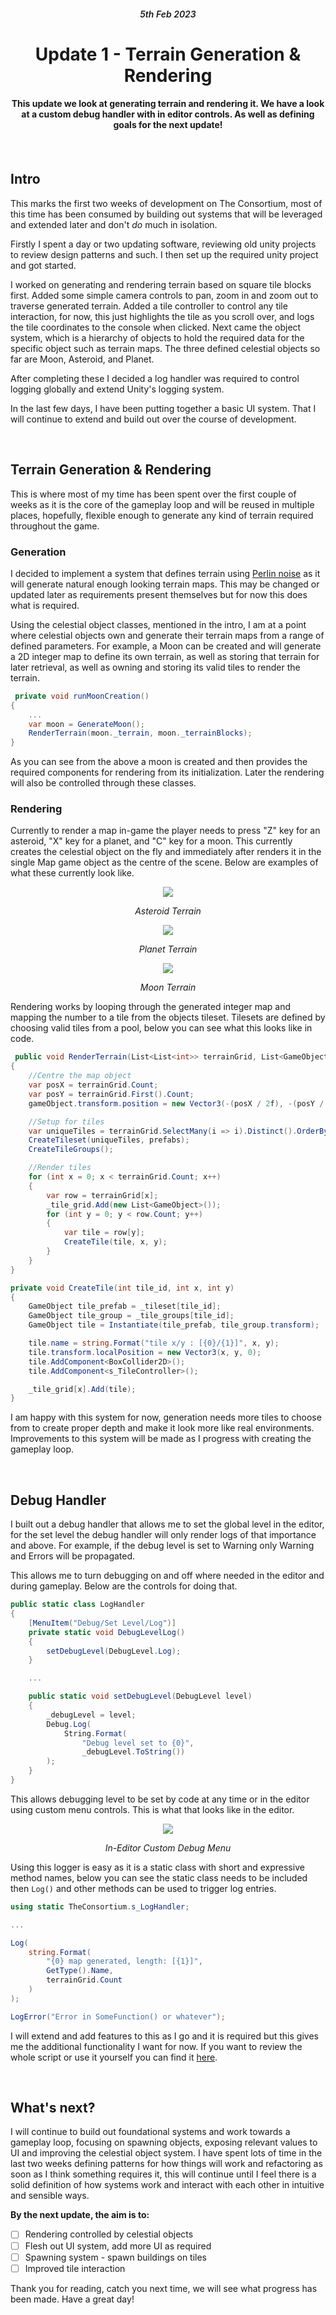 
<div align="center">
    <h6 style="font-weight: 600;">5th Feb 2023<h6>
    <h1 style="font-weight: 700;">Update 1 - Terrain Generation & Rendering</h1>
    <h4>This update we look at generating terrain and rendering it. We have a look at a custom debug handler with in editor controls. As well as defining goals for the next update!<h4>
    <br>
</div>

## **Intro**

This marks the first two weeks of development on The Consortium, most of this time has been consumed by building out systems that will be leveraged and extended later and don't *do* much in isolation.

Firstly I spent a day or two updating software, reviewing old unity projects to review design patterns and such. I then set up the required unity project and got started.

I worked on generating and rendering terrain based on square tile blocks first. Added some simple camera controls to pan, zoom in and zoom out to traverse generated terrain. Added a tile controller to control any tile interaction, for now, this just highlights the tile as you scroll over, and logs the tile coordinates to the console when clicked. Next came the object system, which is a hierarchy of objects to hold the required data for the specific object such as terrain maps. The three defined celestial objects so far are Moon, Asteroid, and Planet.

After completing these I decided a log handler was required to control logging globally and extend Unity's logging system.

In the last few days, I have been putting together a basic UI system. That I will continue to extend and build out over the course of development.

<br>

## **Terrain Generation & Rendering**

This is where most of my time has been spent over the first couple of weeks as it is the core of the gameplay loop and will be reused in multiple places, hopefully, flexible enough to generate any kind of terrain required throughout the game.

### **Generation**

I decided to implement a system that defines terrain using [Perlin noise](https://en.wikipedia.org/wiki/Perlin_noise) as it will generate natural enough looking terrain maps. This may be changed or updated later as requirements present themselves but for now this does what is required.

Using the celestial object classes, mentioned in the intro, I am at a point where celestial objects own and generate their terrain maps from a range of defined parameters. For example, a Moon can be created and will generate a 2D integer map to define its own terrain, as well as storing that terrain for later retrieval, as well as owning and storing its valid tiles to render the terrain.

```cs
 private void runMoonCreation()
{
    ...
    var moon = GenerateMoon();
    RenderTerrain(moon._terrain, moon._terrainBlocks);
}
```
As you can see from the above a moon is created and then provides the required components for rendering from its initialization. Later the rendering will also be controlled through these classes.

### **Rendering**

Currently to render a map in-game the player needs to press "Z" key for an asteroid, "X" key for a planet, and "C" key for a moon. This currently creates the celestial object on the fly and immediately after renders it in the single Map game object as the centre of the scene. Below are examples of what these currently look like.

<div align="center">
<img src="resources/asteroid.jpg">
<p style="font-style: italic;">Asteroid Terrain</p>

<img src="resources/planet.jpg">
<p style="font-style: italic;">Planet Terrain</p>

<img src="resources/moon.jpg">
<p style="font-style: italic;">Moon Terrain</p>

</div>

Rendering works by looping through the generated integer map and mapping the number to a tile from the objects tileset. Tilesets are defined by choosing valid tiles from a pool, below you can see what this looks like in code. 

```cs
 public void RenderTerrain(List<List<int>> terrainGrid, List<GameObject> prefabs)
{
    //Centre the map object
    var posX = terrainGrid.Count;
    var posY = terrainGrid.First().Count;
    gameObject.transform.position = new Vector3(-(posX / 2f), -(posY / 2f), 0);

    //Setup for tiles
    var uniqueTiles = terrainGrid.SelectMany(i => i).Distinct().OrderBy(x => x).ToList();
    CreateTileset(uniqueTiles, prefabs);
    CreateTileGroups();

    //Render tiles
    for (int x = 0; x < terrainGrid.Count; x++)
    {
        var row = terrainGrid[x];
        _tile_grid.Add(new List<GameObject>());
        for (int y = 0; y < row.Count; y++)
        {
            var tile = row[y];
            CreateTile(tile, x, y);
        }
    }
}

private void CreateTile(int tile_id, int x, int y)
{
    GameObject tile_prefab = _tileset[tile_id];
    GameObject tile_group = _tile_groups[tile_id];
    GameObject tile = Instantiate(tile_prefab, tile_group.transform);

    tile.name = string.Format("tile x/y : [{0}/{1}]", x, y);
    tile.transform.localPosition = new Vector3(x, y, 0);
    tile.AddComponent<BoxCollider2D>();
    tile.AddComponent<s_TileController>();

    _tile_grid[x].Add(tile);
}
```

I am happy with this system for now, generation needs more tiles to choose from to create proper depth and make it look more like real environments. Improvements to this system will be made as I progress with creating the gameplay loop.

<br>

## **Debug Handler**

I built out a debug handler that allows me to set the global level in the editor, for the set level the debug handler will only render logs of that importance and above. For example, if the debug level is set to Warning only Warning and Errors will be propagated.

This allows me to turn debugging on and off where needed in the editor and during gameplay. Below are the controls for doing that.

```cs
public static class LogHandler
{
    [MenuItem("Debug/Set Level/Log")]
    private static void DebugLevelLog()
    {
        setDebugLevel(DebugLevel.Log);
    }

    ...

    public static void setDebugLevel(DebugLevel level)
    {
        _debugLevel = level;
        Debug.Log(
            String.Format(
                "Debug level set to {0}",
                _debugLevel.ToString())
        );
    }
}
```
This allows debugging level to be set by code at any time or in the editor using custom menu controls. This is what that looks like in the editor.

<div align="center">
    <img src="resources/debug_menu.jpg">
    <p style="font-style: italic;">In-Editor Custom Debug Menu</p>
</div>


Using this logger is easy as it is a static class with short and expressive method names, below you can see the static class needs to be included then `Log()` and other methods can be used to trigger log entries.

```cs
using static TheConsortium.s_LogHandler;

...

Log(
    string.Format(
        "{0} map generated, length: [{1}]", 
        GetType().Name, 
        terrainGrid.Count
    )
);

LogError("Error in SomeFunction() or whatever");
```


I will extend and add features to this as I go and it is required but this gives me the additional functionality I want for now. If you want to review the whole script or use it yourself you can find it [here](resources/s_LogHandler.cs).

<br>

## **What's next?**

I will continue to build out foundational systems and work towards a gameplay loop, focusing on spawning objects, exposing relevant values to UI and improving the celestial object system. I have spent lots of time in the last two weeks defining patterns for how things will work and refactoring as soon as I think something requires it, this will continue until I feel there is a solid definition of how systems work and interact with each other in intuitive and sensible ways.

**By the next update, the aim is to:**
 - [ ] Rendering controlled by celestial objects
 - [ ] Flesh out UI system, add more UI as required
 - [ ] Spawning system - spawn buildings on tiles
 - [ ] Improved tile interaction

 Thank you for reading, catch you next time, we will see what progress has been made. Have a great day!

